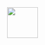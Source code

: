 <div align="center">
<img width="70px" height="auto" src="https://raw.githubusercontent.com/d3/d3-logo/master/d3.png" width="200" height="200">
</div>
